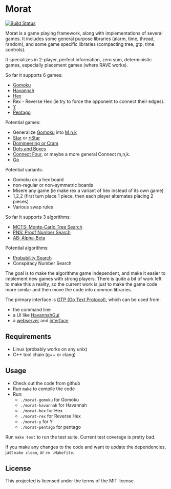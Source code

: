 # Morat

[![Build Status](https://travis-ci.org/tewalds/morat.svg?branch=master)](https://travis-ci.org/tewalds/morat)

Morat is a game playing framework, along with implementations of several games. It includes some general purpose libraries (alarm, time, thread, random), and some game specific libraries (compacting tree, gtp, time controls).

It specializes in 2-player, perfect information, zero sum, deterministic games, especially placement games (where RAVE works).

So far it supports 6 games:
* [Gomoku](https://en.wikipedia.org/wiki/Gomoku)
* [Havannah](https://en.wikipedia.org/wiki/Havannah)
* [Hex](https://en.wikipedia.org/wiki/Hex_%28board_game%29)
* Rex - Reverse Hex (ie try to force the opponent to connect their edges).
* [Y](https://en.wikipedia.org/wiki/Y_%28game%29)
* [Pentago](https://en.wikipedia.org/wiki/Pentago)

Potential games:
* Generalize [Gomoku](https://en.wikipedia.org/wiki/Gomoku) into [M,n,k](https://en.wikipedia.org/wiki/M,n,k-game)
* [Star](https://en.wikipedia.org/wiki/Star_%28board_game%29) or [*Star](https://en.wikipedia.org/wiki/*Star)
* [Domineering or Cram](https://en.wikipedia.org/wiki/Domineering)
* [Dots and Boxes](https://en.wikipedia.org/wiki/Dots_and_Boxes)
* [Connect Four](https://en.wikipedia.org/wiki/Connect_Four), or maybe a more general Connect m,n,k.
* [Go](https://en.wikipedia.org/wiki/Go_%28game%29)

Potential variants:
* Gomoku on a hex board
* non-regular or non-symmetric boards
* Misere any game (ie make rex a variant of hex instead of its own game)
* 1,2,2 (first turn place 1 piece, then each player alternates placing 2 pieces)
* Various swap rules

So far it supports 3 algorithms:
* [MCTS: Monte-Carlo Tree Search](https://en.wikipedia.org/wiki/Monte-Carlo_tree_search)
* [PNS: Proof Number Search](https://en.wikipedia.org/wiki/Proof-number_search)
* [AB: Alpha-Beta](https://en.wikipedia.org/wiki/Alpha%E2%80%93beta_pruning)

Potential algorithms:
* [Probability Search](http://www.lamsade.dauphine.fr/~cazenave/papers/probabilitySearch.pdf)
* Conspiracy Number Search

The goal is to make the algorithms game independent, and make it easier to implement new games with strong players. There is quite a bit of work left to make this a reality, so the current work is just to make the game code more similar and then move the code into common libraries.

The primary interface is [GTP (Go Text Protocol)](https://en.wikipedia.org/wiki/Go_Text_Protocol), which can be used from:
* the command line
* a UI like [HavannahGui](http://mgame99.mg.funpic.de/downloads.php)
* a [webserver](https://github.com/tewalds/pentagod/blob/master/web.py) and [interface](https://github.com/tewalds/pentagod/tree/master/pentagoo)


## Requirements

* Linux (probably works on any unix)
* C++ tool chain (g++ or clang)

## Usage

* Check out the code from github
* Run ```make``` to compile the code
* Run:
  * ```./morat-gomoku``` for Gomoku
  * ```./morat-havannah``` for Havannah
  * ```./morat-hex``` for Hex
  * ```./morat-rex``` for Reverse Hex
  * ```./morat-y``` for Y
  * ```./morat-pentago``` for pentago

Run ```make test``` to run the test suite. Current test coverage is pretty bad.

If you make any changes to the code and want to update the dependencies, just ```make clean```, or ```rm .Makefile```.

## License

This projected is licensed under the terms of the MIT license.
